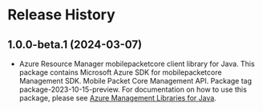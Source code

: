 # Release History

## 1.0.0-beta.1 (2024-03-07)

- Azure Resource Manager mobilepacketcore client library for Java. This package contains Microsoft Azure SDK for mobilepacketcore Management SDK. Mobile Packet Core Management API. Package tag package-2023-10-15-preview. For documentation on how to use this package, please see [Azure Management Libraries for Java](https://aka.ms/azsdk/java/mgmt).
